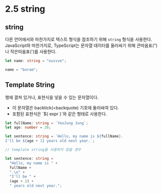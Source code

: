 # 2.5 string

## string

다른 언어에서와 마찬가지로 텍스트 형식을 참조하기 위해 `string` 형식을 사용한다. <br/>
JavaScript와 마찬가지로, TypeScript는 문자열 데이터를 둘러싸기 위해 큰따옴표(")나 작은따옴표(')를 사용한다.

```typescript
let name: string = "ouivve";

name = "boram";
```

## Template String

행에 결쳐 있거나, 표현식을 넣을 수 있는 문자열이다.

- 이 문자열은 backtick(=backquote) 기호에 둘러싸여 있다.
- 포함된 표현식은 \`${ expr }\`와 같은 형태로 사용한다.

```typescript
let fullName: string = `YooJung Jung`;
let age: number = 26;

let sentence: string = `Hello, my name is ${fullName}.
I'll be ${age + 1} years old next year.`;

// template string을 사용하지 않을 경우

let sentence: string =
  "Hello, my name is " +
  fullName +
  ".\n" +
  "I'll be " +
  (age + 1) +
  " years old next year.";
```
